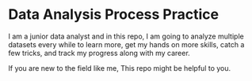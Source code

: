 # Data Analysis Process Practice
I am a junior data analyst and in this repo, I am going to analyze multiple datasets every while to learn more, get my hands on more skills, catch a few tricks, and track my progress along with my career.

If you are new to the field like me, This repo might be helpful to you.
